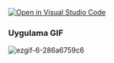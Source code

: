 [![Open in Visual Studio Code](https://classroom.github.com/assets/open-in-vscode-f059dc9a6f8d3a56e377f745f24479a46679e63a5d9fe6f495e02850cd0d8118.svg)](https://classroom.github.com/online_ide?assignment_repo_id=6616315&assignment_repo_type=AssignmentRepo)

### Uygulama GIF

![ezgif-6-286a6759c6](https://user-images.githubusercontent.com/88403704/147693126-bff56ba3-3c7a-4b07-91ad-2e4ad2a712ca.gif)
